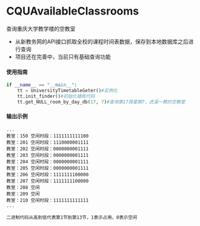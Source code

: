 # CQUAvailableClassrooms
查询重庆大学教学楼的空教室


+ 从新教务网的API接口抓取全校的课程时间表数据，保存到本地数据库之后进行查询
+ 项目还在完善中，当前只有基础查询功能

#### 使用指南
```python
if __name__ == "__main__":
    tt = UniversityTimetableGeter()#实例化
    tt.init_finder()#初始化楼栋代码
    tt.get_NULL_room_by_day_db(17, 7)#查询第17周星期7，虎溪一教的空教室
```
#### 输出示例
```
...
教室：150 空闲时段：1111111111100
教室：201 空闲时段：1110000001111
教室：202 空闲时段：0000000001111
教室：203 空闲时段：0000000001111
教室：204 空闲时段：0000000001111
教室：205 空闲时段：0000000001111
教室：206 空闲时段：1111111100000
教室：207 空闲时段：1111111100000
教室：208 空闲
教室：209 空闲
教室：210 空闲时段：1111111111111
...

二进制代码从高到低代表第1节到第13节，1表示占用，0表示空闲
```